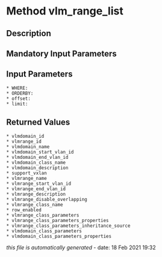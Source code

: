 # Method vlm_range_list

## Description
	

## Mandatory Input Parameters

## Input Parameters
	* WHERE:
	* ORDERBY:
	* offset:
	* limit:

## Returned Values
	* vlmdomain_id
	* vlmrange_id
	* vlmdomain_name
	* vlmdomain_start_vlan_id
	* vlmdomain_end_vlan_id
	* vlmdomain_class_name
	* vlmdomain_description
	* support_vxlan
	* vlmrange_name
	* vlmrange_start_vlan_id
	* vlmrange_end_vlan_id
	* vlmrange_description
	* vlmrange_disable_overlapping
	* vlmrange_class_name
	* row_enabled
	* vlmrange_class_parameters
	* vlmrange_class_parameters_properties
	* vlmrange_class_parameters_inheritance_source
	* vlmdomain_class_parameters
	* vlmdomain_class_parameters_properties


*this file is automatically generated* - date: 18 Feb 2021 19:32